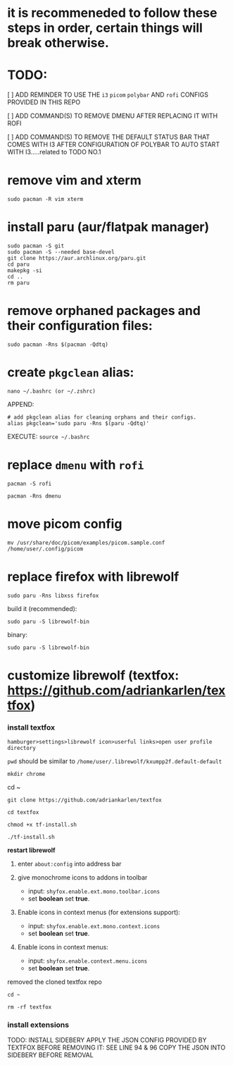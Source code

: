 # it is recommeneded to follow these steps in order, certain things will break otherwise.

# **TODO:**
[ ] ADD REMINDER TO USE THE `i3` `picom` `polybar` AND `rofi` CONFIGS PROVIDED IN THIS REPO

[ ] ADD COMMAND(S) TO REMOVE DMENU AFTER REPLACING IT WITH ROFI

[ ] ADD COMMAND(S) TO REMOVE THE DEFAULT STATUS BAR THAT COMES WITH I3 AFTER CONFIGURATION OF POLYBAR TO AUTO START WITH I3.....related to TODO NO.1


# remove vim and xterm
`sudo pacman -R vim xterm`

# install paru (aur/flatpak manager)
```
sudo pacman -S git
sudo pacman -S --needed base-devel
git clone https://aur.archlinux.org/paru.git
cd paru
makepkg -si
cd ..
rm paru
```
# remove orphaned packages and their configuration files: 
`sudo pacman -Rns $(pacman -Qdtq)`

# create `pkgclean` alias:
```
nano ~/.bashrc (or ~/.zshrc)
```
APPEND:
```
# add pkgclean alias for cleaning orphans and their configs.
alias pkgclean='sudo paru -Rns $(paru -Qdtq)'
```
EXECUTE:
`source ~/.bashrc`

# replace `dmenu` with `rofi`
`pacman -S rofi`

`pacman -Rns dmenu`

# move picom config
```
mv /usr/share/doc/picom/examples/picom.sample.conf /home/user/.config/picom
```

# replace firefox with librewolf 
`sudo paru -Rns libxss firefox`

build it (recommended):

`sudo paru -S librewolf-bin`

binary:

`sudo paru -S librewolf-bin`

# customize librewolf (textfox:  https://github.com/adriankarlen/textfox)

### install textfox

`hamburger>settings>librewolf icon>userful links>open user profile directory`

`pwd` should be similar to `/home/user/.librewolf/kxumpp2f.default-default`

`mkdir chrome`

cd ~

`git clone https://github.com/adriankarlen/textfox`

`cd textfox`

`chmod +x tf-install.sh`

`./tf-install.sh`

**restart librewolf**

1. enter `about:config` into address bar

2. give monochrome icons to addons in toolbar
   - input: `shyfox.enable.ext.mono.toolbar.icons`
   - set **boolean** set **true**.

3. Enable icons in context menus (for extensions support):
   - input: `shyfox.enable.ext.mono.context.icons`
   - set **boolean** set **true**.

4. Enable icons in context menus:
   - input: `shyfox.enable.context.menu.icons`
   - set **boolean** set **true**.

removed the cloned textfox repo
  
`cd ~`

`rm -rf textfox`

### install extensions

TODO: INSTALL SIDEBERY APPLY THE JSON CONFIG PROVIDED BY TEXTFOX BEFORE REMOVING IT: SEE LINE 94 & 96 COPY THE JSON INTO SIDEBERY BEFORE REMOVAL
